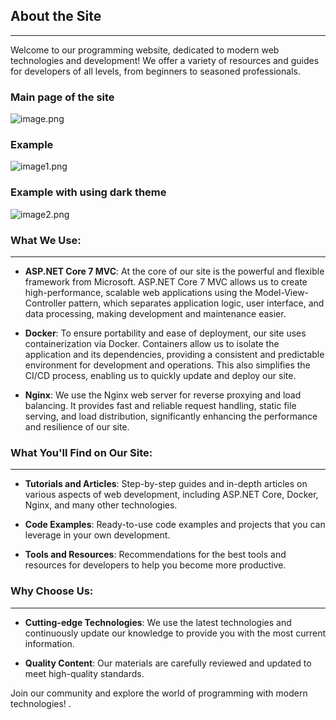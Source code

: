 ## About the Site
---
Welcome to our programming website, dedicated to modern web technologies and development! We offer a variety of resources and guides for developers of all levels, from beginners to seasoned professionals.

### Main page of the site
![image.png](https://i.postimg.cc/tTLJCFJ2/image.png)

### Example
![image1.png](https://i.postimg.cc/25ySQ0B0/image.png)

### Example with using dark theme
![image2.png](https://i.postimg.cc/bNwWN4XV/image.png)

### What We Use:
---

- **ASP.NET Core 7 MVC**: At the core of our site is the powerful and flexible framework from Microsoft. ASP.NET Core 7 MVC allows us to create high-performance, scalable web applications using the Model-View-Controller pattern, which separates application logic, user interface, and data processing, making development and maintenance easier.

- **Docker**: To ensure portability and ease of deployment, our site uses containerization via Docker. Containers allow us to isolate the application and its dependencies, providing a consistent and predictable environment for development and operations. This also simplifies the CI/CD process, enabling us to quickly update and deploy our site.

- **Nginx**: We use the Nginx web server for reverse proxying and load balancing. It provides fast and reliable request handling, static file serving, and load distribution, significantly enhancing the performance and resilience of our site.

### What You'll Find on Our Site:
---

- **Tutorials and Articles**: Step-by-step guides and in-depth articles on various aspects of web development, including ASP.NET Core, Docker, Nginx, and many other technologies.
  
- **Code Examples**: Ready-to-use code examples and projects that you can leverage in your own development.
  
- **Tools and Resources**: Recommendations for the best tools and resources for developers to help you become more productive.

### Why Choose Us:
---

- **Cutting-edge Technologies**: We use the latest technologies and continuously update our knowledge to provide you with the most current information.
  
- **Quality Content**: Our materials are carefully reviewed and updated to meet high-quality standards.


Join our community and explore the world of programming with modern technologies!
.
